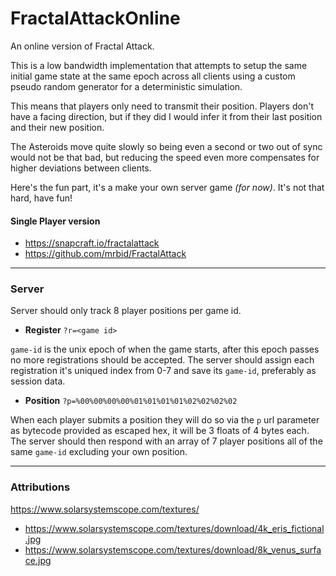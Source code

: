 # FractalAttackOnline
An online version of Fractal Attack.

This is a low bandwidth implementation that attempts to setup the same initial game state at the same epoch across all clients using a custom pseudo random generator for a deterministic simulation.

This means that players only need to transmit their position. Players don't have a facing direction, but if they did I would infer it from their last position and their new position.

The Asteroids move quite slowly so being even a second or two out of sync would not be that bad, but reducing the speed even more compensates for higher deviations between clients.

Here's the fun part, it's a make your own server game *(for now)*. It's not that hard, have fun!

#### Single Player version
- https://snapcraft.io/fractalattack
- https://github.com/mrbid/FractalAttack

---

### Server
Server should only track 8 player positions per game id.

- **Register** `?r=<game id>`
  
`game-id` is the unix epoch of when the game starts, after this epoch passes no more registrations should be accepted. The server should assign each registration it's uniqued index from 0-7 and save its `game-id`, preferably as session data.
- **Position** `?p=%00%00%00%00%01%01%01%01%02%02%02%02`
  
When each player submits a position they will do so via the `p` url parameter as bytecode provided as escaped hex, it will be 3 floats of 4 bytes each. The server should then respond with an array of 7 player positions all of the same `game-id` excluding your own position.

---

### Attributions
https://www.solarsystemscope.com/textures/
- https://www.solarsystemscope.com/textures/download/4k_eris_fictional.jpg
- https://www.solarsystemscope.com/textures/download/8k_venus_surface.jpg
